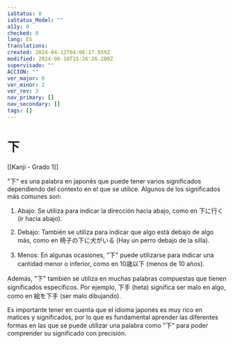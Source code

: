 ```yaml
---
iaStatus: 0
iaStatus_Model: ""
a11y: 0
checked: 0
lang: ES
translations: 
created: 2024-04-12T04:06:27.659Z
modified: 2024-06-10T15:26:26.200Z
supervisado: ""
ACCION: ""
ver_major: 0
ver_minor: 2
ver_rev: 3
nav_primary: []
nav_secondary: []
tags: []
---
```

# 下

[[Kanji - Grado 1]]

"下" es una palabra en japonés que puede tener varios significados dependiendo del contexto en el que se utilice. Algunos de los significados más comunes son:

1. Abajo: Se utiliza para indicar la dirección hacia abajo, como en 下に行く (ir hacia abajo).

2. Debajo: También se utiliza para indicar que algo está debajo de algo más, como en 椅子の下に犬がいる (Hay un perro debajo de la silla).

3. Menos: En algunas ocasiones, "下" puede utilizarse para indicar una cantidad menor o inferior, como en 10歳以下 (menos de 10 años).

Además, "下" también se utiliza en muchas palabras compuestas que tienen significados específicos. Por ejemplo, 下手 (heta) significa ser malo en algo, como en 絵を下手 (ser malo dibujando). 

Es importante tener en cuenta que el idioma japonés es muy rico en matices y significados, por lo que es fundamental aprender las diferentes formas en las que se puede utilizar una palabra como "下" para poder comprender su significado con precisión.
